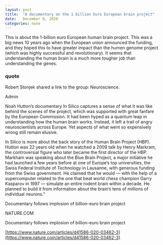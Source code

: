 ```yaml
---
layout: post
title:  "A documentary on the 1 billion Euro European brain project"
date:   December 8, 2020
categories: none
---
```






This is about the 1-billion euro European human brain project. This was a big news 10 years ago when the European union announced the funding, and they hoped this to have greater impact than the humen genome project (which was highly successful and revolutionary). It seems that understanding the human brain is a much more tougher job than understanding the genes.

### quote 

Robert Stonjek shared a link to the group: Neuroscience.


Admin

Noah Hutton’s documentary In Silico captures a sense of what it was like behind the scenes of the project, which was supported with great fanfare by the European Commission. It had been hyped as a quantum leap in understanding how the human brain works. Instead, it left a trail of angry neuroscientists across Europe. Yet aspects of what went so expensively wrong still remain elusive.

In Silico is more about the back story of the Human Brain Project (HBP). Hutton was 22 years old when he watched a 2009 talk by Henry Markram, the controversial figure who later became the first director of the HBP. Markham was speaking about the Blue Brain Project, a major initiative he had launched a few years before at one of Europe’s top universities, the Swiss Federal Institute of Technology in Lausanne, with generous funding from the Swiss government. He claimed that he would — with the help of a supercomputer related to the one that beat world chess champion Garry Kasparov in 1997 — simulate an entire rodent brain within a decade. He planned to build it from information about the brain’s tens of millions of individual neurons."

Documentary follows implosion of billion-euro brain project

NATURE.COM




Documentary follows implosion of billion-euro brain project



[https://www.nature.com/articles/d41586-020-03462-3](https://www.nature.com/articles/d41586-020-03462-3)

